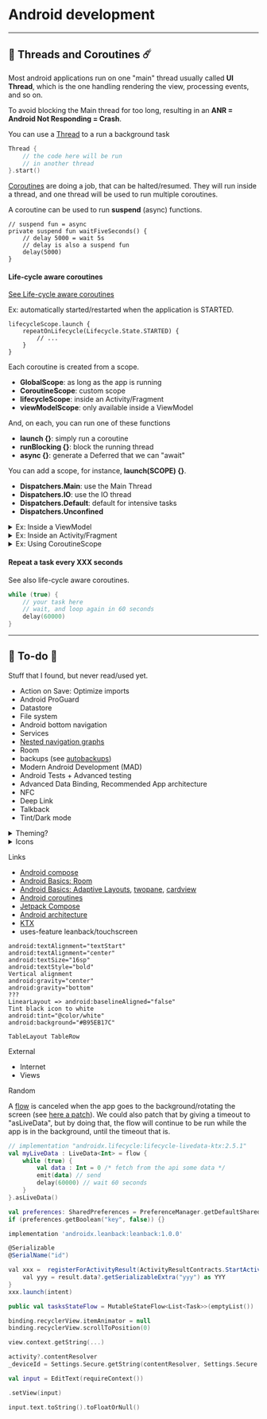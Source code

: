 # Android development

<hr class="sep-both">

## ️🚀 Threads and Coroutines ☄️

<div class="row row-cols-md-2 mt-3"><div>

Most android applications run on one "main" thread usually called **UI Thread**, which is the one handling rendering the view, processing events, and so on.

To avoid blocking the Main thread for too long, resulting in an **ANR = Android Not Responding = Crash**.

You can use a [Thread](https://developer.android.com/reference/java/lang/Thread) to a run a background task

```kotlin
Thread {
    // the code here will be run
    // in another thread
}.start()
```

[Coroutines](https://developer.android.com/kotlin/coroutines) are doing a job, that can be halted/resumed. They will run inside a thread, and one thread will be used to run multiple coroutines.

A coroutine can be used to run **suspend** (async) functions.

```
// suspend fun = async
private suspend fun waitFiveSeconds() {
    // delay 5000 = wait 5s
    // delay is also a suspend fun
    delay(5000)
}
```

#### Life-cycle aware coroutines

[See Life-cycle aware coroutines](https://developer.android.com/topic/libraries/architecture/coroutines)

Ex: automatically started/restarted when the application is STARTED.

```
lifecycleScope.launch {
    repeatOnLifecycle(Lifecycle.State.STARTED) {
        // ...
    }
}
```

</div><div>

Each coroutine is created from a scope. 

* **GlobalScope**: as long as the app is running
* **CoroutineScope**: custom scope
* **lifecycleScope**: inside an Activity/Fragment
* **viewModelScope**: only available inside a ViewModel

And, on each, you can run one of these functions

* **launch {}**: simply run a coroutine
* **runBlocking {}**: block the running thread
* **async {}**: generate a Deferred that we can "await"

You can add a scope, for instance, **launch(SCOPE) {}**.

* **Dispatchers.Main**: use the Main Thread
* **Dispatchers.IO**: use the IO thread
* **Dispatchers.Default**: default for intensive tasks
* **Dispatchers.Unconfined**

<details class="details-e">
<summary>Ex: Inside a ViewModel</summary>

```kotlin
class XXXViewModel : ViewModel() {
    init {
        viewModelScope.launch {
            waitFiveSeconds()
        }
    }
}
```
</details>

<details class="details-e">
<summary>Ex: Inside an Activity/Fragment</summary>

```kotlin
class MainActivity : AppCompatActivity() {
    override fun onCreate(savedInstanceState: Bundle?) {
        lifecycleScope.launch {
            waitFiveSeconds()
        }
    }
}
```
</details>

<details class="details-e">
<summary>Ex: Using CoroutineScope</summary>

```kotlin
CoroutineScope(Job()).launch {
    // ...
}
```
</details>

#### Repeat a task every XXX seconds

See also life-cycle aware coroutines.

```kotlin
while (true) {
    // your task here
    // wait, and loop again in 60 seconds
    delay(60000)
}
```

</div></div>


<hr class="sep-both">

## 👻 To-do 👻

Stuff that I found, but never read/used yet.

<div class="row row-cols-md-2"><div>

* Action on Save: Optimize imports
* Android ProGuard
* Datastore
* File system
* Android bottom navigation
* Services
* [Nested navigation graphs](https://developer.android.com/guide/navigation/navigation-nested-graphs)
* Room
* backups (see [autobackups](https://developer.android.com/guide/topics/data/autobackup))
* Modern Android Development (MAD)
* Android Tests + Advanced testing
* Advanced Data Binding, Recommended App architecture
* NFC
* Deep Link
* Talkback
* Tint/Dark mode

<details class="details-e">
<summary>Theming?</summary>

[Theming](https://material.io/design/introduction#theming) and [Colors](https://material.io/design/material-theming/implementing-your-theme.html#color) and [ColorTools](https://m2.material.io/resources/color/#!/?view.left=0&view.right=0&primary.color=00E5FF). [Dark Theme](https://developer.android.com/codelabs/basic-android-kotlin-training-change-app-theme)

```
style="?attr/materialButtonOutlinedStyle"
android:textAppearance="?attr/textAppearanceHeadline6"
name="Theme.XXX"

<item name="textInputStyle">@style/Widget.MaterialComponents.TextInputLayout.OutlinedBox</item>
<item name="radioButtonStyle">@style/Widget.TipTime.CompoundButton.RadioButton</item>
<item name="switchStyle">@style/Widget.TipTime.CompoundButton.Switch</item>
```

By convention, each style should have a parent, and be named as the parent, while replacing the "MaterialComponents" with "YOUR_APP_NAME".

```xml
<examples>
  <style name="Widget.YOUR_APP_NAME.TextView" parent="Widget.MaterialComponents.TextView">
  </style>
  <style name="Widget.xxx.CompoundButton.RadioButton" parent="Widget.MaterialComponents.CompoundButton.RadioButton">
    <item name="android:paddingStart">8dp</item>
    <item name="android:textAppearance">?attr/textAppearanceBody1</item>
  </style>
  <style name="Widget.xxx.CompoundButton.Switch" parent="Widget.MaterialComponents.CompoundButton.Switch">
    <item name="android:minHeight">48dp</item>
    <item name="android:gravity">center_vertical</item>
    <item name="android:textAppearance">?attr/textAppearanceBody1</item>
  </style>
  <style name="Widget.xxxx.TextView" parent="Widget.MaterialComponents.TextView">
    <item name="android:minHeight">48dp</item>
    <item name="android:gravity">center_vertical</item>
    <item name="android:textAppearance">?attr/textAppearanceBody1</item>
  </style>
</examples>
```
</details>

<details class="details-e">
<summary>Icons</summary>

Different manufacturers may show app icons in different shapes than
the circular icon shape: square shape, rounded square, or squircle (between a square and circle)...

<https://developer.android.com/training/multiscreen/screendensities#TaskProvideAltBmp>

Adaptive icons since v26
=> background
=> foreground
=> + new image asset
=> new assets should be moved to the same folder v26

<https://developer.android.com/codelabs/basic-android-kotlin-training-display-list-cards> (3 => easy way to import icon).
</details>

Links

* [Android compose](https://developer.android.com/courses/android-basics-compose/course)
* [Android Basics: Room](https://developer.android.com/courses/android-basics-kotlin/unit-5)
* [Android Basics: Adaptive Layouts](https://developer.android.com/codelabs/basic-android-kotlin-training-adaptive-layouts), [twopane](https://developer.android.com/develop/ui/views/layout/twopane), [cardview](https://developer.android.com/develop/ui/views/layout/cardview)
* [Android coroutines](https://developer.android.com/courses/pathways/android-coroutines)
* [Jetpack Compose](https://developer.android.com/courses/jetpack-compose/course)
* [Android architecture](https://developer.android.com/courses/pathways/android-architecture)
* [KTX](https://developer.android.com/kotlin/ktx)
* uses-feature leanback/touchscreen

```
android:textAlignment="textStart"
android:textAlignment="center"
android:textSize="16sp"
android:textStyle="bold"
Vertical alignment
android:gravity="center"
android:gravity="bottom"
???
LinearLayout => android:baselineAligned="false"
Tint black icon to white
android:tint="@color/white"
android:background="#B95EB17C"

TableLayout TableRow
```

External

* Internet
* Views
</div><div>

Random

A [flow](https://developer.android.com/kotlin/flow) is canceled when the app goes to the background/rotating the screen (see [here a patch](https://developer.android.com/topic/libraries/architecture/coroutines#lifecycle-aware)). We could also patch that by giving a timeout to "asLiveData", but by doing that, the flow will continue to be run while the app is in the background, until the timeout that is.

```kotlin
// implementation "androidx.lifecycle:lifecycle-livedata-ktx:2.5.1"
val myLiveData : LiveData<Int> = flow {
    while (true) {
        val data : Int = 0 /* fetch from the api some data */
        emit(data) // send
        delay(60000) // wait 60 seconds
    }
}.asLiveData()
```

```kotlin
val preferences: SharedPreferences = PreferenceManager.getDefaultSharedPreferences(this)
if (preferences.getBoolean("key", false)) {}
```

```gradle
implementation 'androidx.leanback:leanback:1.0.0'
```

```gradle
@Serializable
@SerialName("id")

val xxx =  registerForActivityResult(ActivityResultContracts.StartActivityForResult()) { result ->
    val yyy = result.data?.getSerializableExtra("yyy") as YYY
}
xxx.launch(intent)
```

```kotlin
public val tasksStateFlow = MutableStateFlow<List<Task>>(emptyList())
```

```kotlin
binding.recyclerView.itemAnimator = null
binding.recyclerView.scrollToPosition(0)

view.context.getString(...)

activity?.contentResolver
_deviceId = Settings.Secure.getString(contentResolver, Settings.Secure.ANDROID_ID)

val input = EditText(requireContext())

.setView(input)

input.text.toString().toFloatOrNull()
```
</div></div>